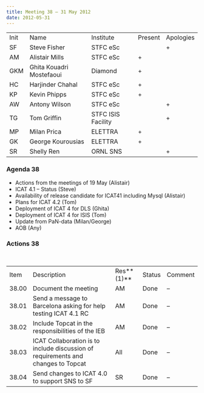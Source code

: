 ```yaml
---
title: Meeting 38 – 31 May 2012
date: 2012-05-31
---
```


|      |                          |                    |         |           |
| ---- | ------------------------ | ------------------ | ------- | --------- |
| Init | Name                     | Institute          | Present | Apologies |
| SF   | Steve Fisher             | STFC eSc           |         | \+        |
| AM   | Alistair Mills           | STFC eSc           | \+      |           |
| GKM  | Ghita Kouadri Mostefaoui | Diamond            | \+      |           |
| HC   | Harjinder Chahal         | STFC eSc           | \+      |           |
| KP   | Kevin Phipps             | STFC eSc           | \+      |           |
| AW   | Antony Wilson            | STFC eSc           |         | \+        |
| TG   | Tom Griffin              | STFC ISIS Facility |         | \+        |
| MP   | Milan Prica              | ELETTRA            | \+      |           |
| GK   | George Kourousias        | ELETTRA            | \+      |           |
| SR   | Shelly Ren               | ORNL SNS           |         | \+        |

### Agenda 38

  - Actions from the meetings of 19 May (Alistair)
  - ICAT 4.1 – Status (Steve)
  - Availability of release candidate for ICAT41 including Mysql
    (Alistair)
  - Plans for ICAT 4.2 (Tom)
  - Deployment of ICAT 4 for DLS (Ghita)
  - Deployment of ICAT 4 for ISIS (Tom)
  - Update from PaN-data (Milan/George)
  - AOB
(Any)

### Actions 38

 

|       |                                                                                   |            |        |         |
| ----- | --------------------------------------------------------------------------------- | ---------- | ------ | ------- |
| Item  | Description                                                                       | Res**(1)** | Status | Comment |
| 38.00 | Document the meeting                                                              | AM         | Done   | –       |
| 38.01 | Send a message to Barcelona asking for help testing ICAT 4.1 RC                   | AM         | Done   | –       |
| 38.02 | Include Topcat in the responsibilities of the IEB                                 | AM         | Done   | –       |
| 38.03 | ICAT Collaboration is to include discussion of requirements and changes to Topcat | All        | Done   | –       |
| 38.04 | Send changes to ICAT 4.0 to support SNS to SF                                     | SR         | Done   | –       |

